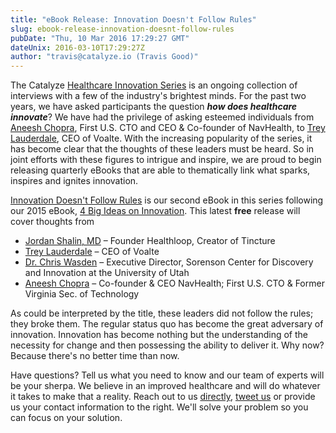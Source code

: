 ```yaml
---
title: "eBook Release: Innovation Doesn't Follow Rules"
slug: ebook-release-innovation-doesnt-follow-rules
pubDate: "Thu, 10 Mar 2016 17:29:27 GMT"
dateUnix: 2016-03-10T17:29:27Z
author: "travis@catalyze.io (Travis Good)"
---
```


The Catalyze [Healthcare Innovation Series][1] is an ongoing collection of interviews with a few of the industry's brightest minds. For the past two years, we have asked participants the question **_how does healthcare innovate_**? We have had the privilege of asking esteemed individuals from [Aneesh Chopra][2], First U.S. CTO and CEO & Co-founder of NavHealth, to [Trey Lauderdale][3], CEO of Voalte. With the increasing popularity of the series, it has become clear that the thoughts of these leaders must be heard. So in joint efforts with these figures to intrigue and inspire, we are proud to begin releasing quarterly eBooks that are able to thematically link what sparks, inspires and ignites innovation.

[Innovation Doesn't Follow Rules][4] is our second eBook in this series following our 2015 eBook, [4 Big Ideas on Innovation][5]. This latest **free** release will cover thoughts from

* [Jordan Shalin, MD][6] – Founder Healthloop, Creator of Tincture
* [Trey Lauderdale][3] – CEO of Voalte
* [Dr. Chris Wasden][7] – Executive Director, Sorenson Center for Discovery and Innovation at the University of Utah
* [Aneesh Chopra][2] – Co-founder & CEO NavHealth; First U.S. CTO & Former Virginia Sec. of Technology

As could be interpreted by the title, these leaders did not follow the rules; they broke them. The regular status quo has become the great adversary of innovation. Innovation has become nothing but the understanding of the necessity for change and then possessing the ability to deliver it. Why now? Because there's no better time than now.

Have questions? Tell us what you need to know and our team of experts will be your sherpa. We believe in an improved healthcare and will do whatever it takes to make that a reality. Reach out to us [directly][8], [tweet us][9] or provide us your contact information to the right. We'll solve your problem so you can focus on your solution.

[1]: https://catalyze.io/innovation
[2]: https://catalyze.io/innovation/aneesh-chopra
[3]: https://catalyze.io/innovation/trey-lauderdale
[4]: https://catalyze.io/innovation/innovation-doesn-t-follow-rules
[5]: https://catalyze.io/innovation/2015
[6]: https://catalyze.io/innovation/jordan-shlain-md
[7]: https://catalyze.io/innovation/dr-chris-wasden
[8]: mailto:hello%40catalyze.io
[9]: https://twitter.com/catalyzeio
